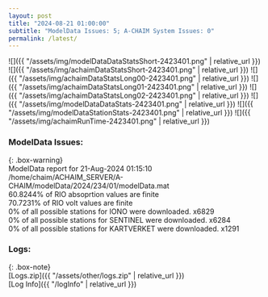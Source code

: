 ```yaml
---
layout: post
title: "2024-08-21 01:00:00"
subtitle: "ModelData Issues: 5; A-CHAIM System Issues: 0"
permalink: /latest/
---
```


![]({{ "/assets/img/modelDataDataStatsShort-2423401.png" | relative_url }})
![]({{ "/assets/img/achaimDataStatsShort-2423401.png" | relative_url }})
![]({{ "/assets/img/achaimDataStatsLong00-2423401.png" | relative_url }})
![]({{ "/assets/img/achaimDataStatsLong01-2423401.png" | relative_url }})
![]({{ "/assets/img/achaimDataStatsLong02-2423401.png" | relative_url }})
![]({{ "/assets/img/modelDataDataStats-2423401.png" | relative_url }})
![]({{ "/assets/img/modelDataStationStats-2423401.png" | relative_url }})
![]({{ "/assets/img/achaimRunTime-2423401.png" | relative_url }})


### ModelData Issues:  
  
{: .box-warning}  
 ModelData report for 21-Aug-2024 01:15:10   
 /home/chaim/ACHAIM_SERVER/A-CHAIM/modelData/2024/234/01/modelData.mat   
 60.8244% of RIO absoprtion values are finite   
 70.7231% of RIO volt values are finite   
 0% of all possible stations for IONO were downloaded. x6829   
 0% of all possible stations for SENTINEL were downloaded. x6284   
 0% of all possible stations for KARTVERKET were downloaded. x1291   
  


### Logs:  
  
{: .box-note}  
[Logs.zip]({{ "/assets/other/logs.zip" | relative_url }})  
[Log Info]({{ "/logInfo" | relative_url }})  
